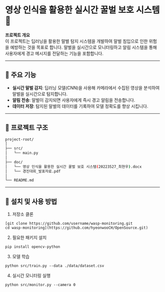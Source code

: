 # 영상 인식을 활용한 실시간 꿀벌 보호 시스템 🐝

**프로젝트 개요**  
이 프로젝트는 딥러닝을 활용한 말벌 탐지 시스템을 개발하여 말벌 침입으로 인한 위험을 예방하는 것을 목표로 합니다. 
말벌을 실시간으로 모니터링하고 알림 시스템을 통해 사용자에게 경고 메시지를 전달하는 기능을 포함합니다.

---

## 📌 주요 기능
- **실시간 말벌 감지**: 딥러닝 모델(CNN)을 사용해 카메라에서 수집된 영상을 분석하여 말벌을 실시간으로 탐지합니다.
- **알림 전송**: 말벌이 감지되면 사용자에게 즉시 경고 알림을 전송합니다.
- **데이터 저장**: 탐지된 말벌의 데이터를 기록하여 모델 정확도를 향상 시킵니다.

---

## 📂 프로젝트 구조
```bash
project-root/
│
├── src/                   
│   └── main.py            
│
├── doc/                   
│   └── 영상 인식을 활용한 실시간 꿀벌 보호 시스템(20223527_최현우).docx
│   └── 경진대회_발표자료.pdf      
│
└── README.md              
```

---

## 🚀 설치 및 사용 방법
1. 저장소 클론
```
[git clone https://github.com/username/wasp-monitoring.git
cd wasp-monitoring](https://github.com/hyeonwooCH/OpenSource.git)
```

2. 필요한 패키지 설치
```
pip install opencv-python
```

3. 모델 학습
```
python src/train.py --data ./data/dataset.csv
```

4. 실시간 모니터링 실행
```
python src/monitor.py --camera 0
```
